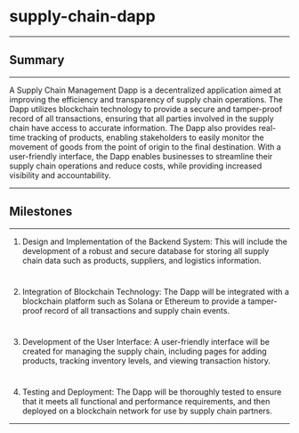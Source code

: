 # supply-chain-dapp
***

## Summary
***
A Supply Chain Management Dapp is a decentralized application aimed at improving the efficiency and transparency of supply chain operations. The Dapp utilizes blockchain technology to provide a secure and tamper-proof record of all transactions, ensuring that all parties involved in the supply chain have access to accurate information. The Dapp also provides real-time tracking of products, enabling stakeholders to easily monitor the movement of goods from the point of origin to the final destination. With a user-friendly interface, the Dapp enables businesses to streamline their supply chain operations and reduce costs, while providing increased visibility and accountability.

***
## Milestones
***
1. Design and Implementation of the Backend System: This will include the development of a robust and secure database for storing all supply chain data such as products, suppliers, and logistics information.
#
2. Integration of Blockchain Technology: The Dapp will be integrated with a blockchain platform such as Solana or Ethereum to provide a tamper-proof record of all transactions and supply chain events.
#
3. Development of the User Interface: A user-friendly interface will be created for managing the supply chain, including pages for adding products, tracking inventory levels, and viewing transaction history.
#
4. Testing and Deployment: The Dapp will be thoroughly tested to ensure that it meets all functional and performance requirements, and then deployed on a blockchain network for use by supply chain partners.

***
